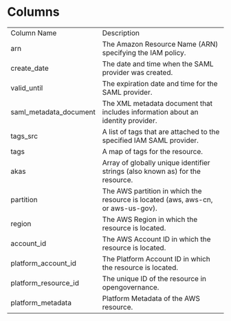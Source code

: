 # Columns  

<table>
	<tr><td>Column Name</td><td>Description</td></tr>
	<tr><td>arn</td><td>The Amazon Resource Name (ARN) specifying the IAM policy.</td></tr>
	<tr><td>create_date</td><td>The date and time when the SAML provider was created.</td></tr>
	<tr><td>valid_until</td><td>The expiration date and time for the SAML provider.</td></tr>
	<tr><td>saml_metadata_document</td><td>The XML metadata document that includes information about an identity provider.</td></tr>
	<tr><td>tags_src</td><td>A list of tags that are attached to the specified IAM SAML provider.</td></tr>
	<tr><td>tags</td><td>A map of tags for the resource.</td></tr>
	<tr><td>akas</td><td>Array of globally unique identifier strings (also known as) for the resource.</td></tr>
	<tr><td>partition</td><td>The AWS partition in which the resource is located (aws, aws-cn, or aws-us-gov).</td></tr>
	<tr><td>region</td><td>The AWS Region in which the resource is located.</td></tr>
	<tr><td>account_id</td><td>The AWS Account ID in which the resource is located.</td></tr>
	<tr><td>platform_account_id</td><td>The Platform Account ID in which the resource is located.</td></tr>
	<tr><td>platform_resource_id</td><td>The unique ID of the resource in opengovernance.</td></tr>
	<tr><td>platform_metadata</td><td>Platform Metadata of the AWS resource.</td></tr>
</table>